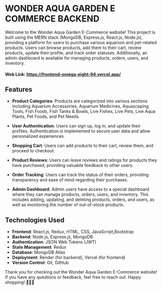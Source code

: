 # WONDER AQUA GARDEN E COMMERCE BACKEND

Welcome to the Wonder Aqua Garden E-Commerce website! This project is built using the MERN stack (MongoDB, Express.js, React.js, Node.js), providing a platform for users to purchase various aquarium and pet-related products. Users can browse products, add them to their cart, review products, update their profile, and track order statuses. Additionally, an admin dashboard is available for managing products, orders, users, and inventory.

#### Web Link: https://frontend-omega-eight-94.vercel.app/

## Features

- **Product Categories**: Products are categorized into various sections including Aquarium Accessories, Aquarium Medicines, Aquascaping Tools, Fish Foods, Fish Tanks & Bowls, Live Fishes, Live Pets, Live Aqua Plants, Pet Foods, and Pet Needs.

- **User Authentication**: Users can sign up, log in, and update their profiles. Authentication is implemented to secure user data and allow personalized experiences.

- **Shopping Cart**: Users can add products to their cart, review them, and proceed to checkout.

- **Product Reviews**: Users can leave reviews and ratings for products they have purchased, providing valuable feedback to other users.

- **Order Tracking**: Users can track the status of their orders, providing transparency and ease of mind regarding their purchases.

- **Admin Dashboard**: Admin users have access to a special dashboard where they can manage products, orders, users, and inventory. This includes adding, updating, and deleting products, orders, and users, as well as monitoring the number of out-of-stock products.

## Technologies Used

- **Frontend**: React.js, Redux, HTML, CSS, JavaScript,Bootstrap
- **Backend**: Node.js, Express.js, MongoDB
- **Authentication**: JSON Web Tokens (JWT)
- **State Management**: Redux
- **Database**: MongoDB Atlas
- **Deployment**: Render (for backend), Vercel (for frontend)
- **Version Control**: Git, GitHub

Thank you for checking out the Wonder Aqua Garden E-Commerce website! If you have any questions or feedback, feel free to reach out. Happy shopping! 🐠🌿🛒

